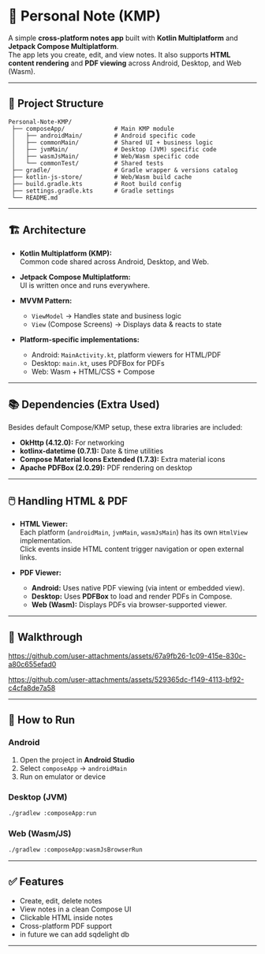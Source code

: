 # 📝 Personal Note (KMP)

A simple **cross-platform notes app** built with **Kotlin Multiplatform** and **Jetpack Compose Multiplatform**.  
The app lets you create, edit, and view notes. It also supports **HTML content rendering** and **PDF viewing** across Android, Desktop, and Web (Wasm).

---

## 📂 Project Structure

```
Personal-Note-KMP/
 ├── composeApp/              # Main KMP module
 │   ├── androidMain/         # Android specific code
 │   ├── commonMain/          # Shared UI + business logic
 │   ├── jvmMain/             # Desktop (JVM) specific code
 │   ├── wasmJsMain/          # Web/Wasm specific code
 │   └── commonTest/          # Shared tests
 ├── gradle/                  # Gradle wrapper & versions catalog
 ├── kotlin-js-store/         # Web/Wasm build cache
 ├── build.gradle.kts         # Root build config
 ├── settings.gradle.kts      # Gradle settings
 └── README.md
```

---

## 🏗️ Architecture

- **Kotlin Multiplatform (KMP):**  
  Common code shared across Android, Desktop, and Web.  

- **Jetpack Compose Multiplatform:**  
  UI is written once and runs everywhere.  

- **MVVM Pattern:**  
  - `ViewModel` → Handles state and business logic  
  - `View` (Compose Screens) → Displays data & reacts to state  

- **Platform-specific implementations:**  
  - Android: `MainActivity.kt`, platform viewers for HTML/PDF  
  - Desktop: `main.kt`, uses PDFBox for PDFs  
  - Web: Wasm + HTML/CSS + Compose  

---

## 📚 Dependencies (Extra Used)

Besides default Compose/KMP setup, these extra libraries are included:

- **OkHttp (4.12.0):** For networking  
- **kotlinx-datetime (0.7.1):** Date & time utilities  
- **Compose Material Icons Extended (1.7.3):** Extra material icons  
- **Apache PDFBox (2.0.29):** PDF rendering on desktop  

---

## 🖱️ Handling HTML & PDF

- **HTML Viewer:**  
  Each platform (`androidMain`, `jvmMain`, `wasmJsMain`) has its own `HtmlView` implementation.  
  Click events inside HTML content trigger navigation or open external links.  

- **PDF Viewer:**  
  - **Android:** Uses native PDF viewing (via intent or embedded view).  
  - **Desktop:** Uses **PDFBox** to load and render PDFs in Compose.  
  - **Web (Wasm):** Displays PDFs via browser-supported viewer.  

---

## 🎥 Walkthrough  

https://github.com/user-attachments/assets/67a9fb26-1c09-415e-830c-a80c655efad0


https://github.com/user-attachments/assets/529365dc-f149-4113-bf92-c4cfa8de7a58


---

## 🚀 How to Run

### Android
1. Open the project in **Android Studio**  
2. Select `composeApp` → `androidMain`  
3. Run on emulator or device  

### Desktop (JVM)
```bash
./gradlew :composeApp:run
```

### Web (Wasm/JS)
```bash
./gradlew :composeApp:wasmJsBrowserRun
```

---

## ✅ Features
- Create, edit, delete notes  
- View notes in a clean Compose UI  
- Clickable HTML inside notes  
- Cross-platform PDF support  
- in future we can add sqdelight db 
---




